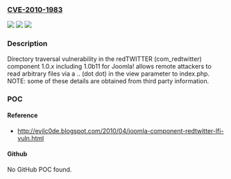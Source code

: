 ### [CVE-2010-1983](https://cve.mitre.org/cgi-bin/cvename.cgi?name=CVE-2010-1983)
![](https://img.shields.io/static/v1?label=Product&message=n%2Fa&color=blue)
![](https://img.shields.io/static/v1?label=Version&message=n%2Fa&color=blue)
![](https://img.shields.io/static/v1?label=Vulnerability&message=n%2Fa&color=brighgreen)

### Description

Directory traversal vulnerability in the redTWITTER (com_redtwitter) component 1.0.x including 1.0b11 for Joomla! allows remote attackers to read arbitrary files via a .. (dot dot) in the view parameter to index.php.  NOTE: some of these details are obtained from third party information.

### POC

#### Reference
- http://evilc0de.blogspot.com/2010/04/joomla-component-redtwitter-lfi-vuln.html

#### Github
No GitHub POC found.

